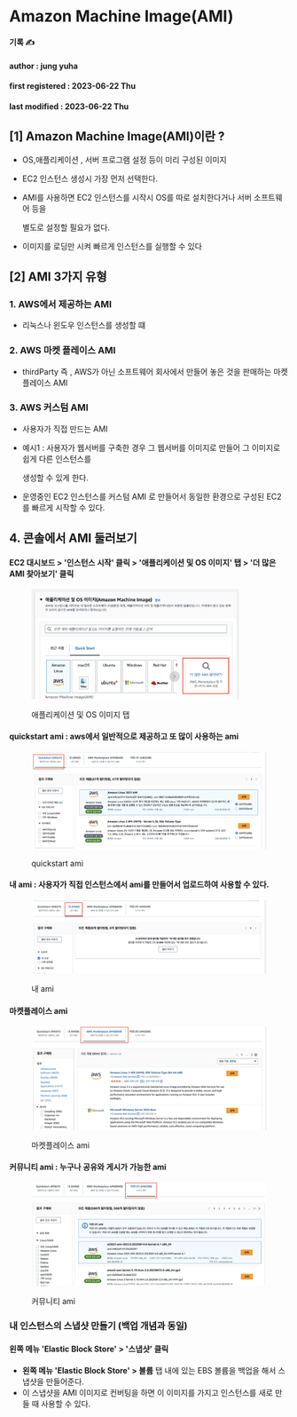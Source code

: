 # Amazon Machine Image(AMI)

**기록 ✍️**

#### author : jung yuha

#### first registered : 2023-06-22 Thu

#### last modified : 2023-06-22 Thu



## \[1] Amazon Machine Image(AMI)이란 ?

* OS,애플리케이션 , 서버 프로그램 설정 등이 미리 구성된 이미지
* EC2 인스턴스 생성시 가장 먼저 선택한다.
*   AMI를 사용하면 EC2 인스턴스를 시작시 OS를 따로 설치한다거나 서버 소프트웨어 등을

    별도로 설정할 필요가 없다.
* 이미지를 로딩만 시켜 빠르게 인스턴스를 실행할 수 있다

## \[2] AMI 3가지 유형

### 1. AWS에서 제공하는 AMI

* 리눅스나 윈도우 인스턴스를 생성할 떄

### 2. AWS 마켓 플레이스 AMI

* thirdParty 즉 , AWS가 아닌 소프트웨어 회사에서 만들어 놓은 것을 판매하는 마켓 플레이스 AMI

### 3. AWS 커스텀 AMI

* 사용자가 직접 만드는 AMI
*   예시1 : 사용자가 웹서버를 구축한 경우 그 웹서버를 이미지로 만들어 그 이미지로 쉽게 다른 인스턴스를

    생성할 수 있게 한다.
* 운영중인 EC2 인스턴스를 커스텀 AMI 로 만들어서 동일한 환경으로 구성된 EC2를 빠르게 시작할 수 있다.

## 4. 콘솔에서 AMI 둘러보기

#### EC2 대시보드 > '인스턴스 시작' 클릭 > '애플리케이션 및 OS 이미지' 탭 > '더 많은 AMI 찾아보기' 클릭

<figure><img src="../.gitbook/assets/image (52).png" alt="" width="375"><figcaption><p>애플리케이션 및 OS 이미지 탭</p></figcaption></figure>

#### quickstart ami : aws에서 일반적으로 제공하고 또 많이 사용하는 ami

<figure><img src="../.gitbook/assets/image (43).png" alt=""><figcaption><p> quickstart ami</p></figcaption></figure>

#### &#x20;내 ami : 사용자가 직접 인스턴스에서 ami를 만들어서 업로드하여 사용할 수 있다.

<figure><img src="../.gitbook/assets/image (48).png" alt=""><figcaption><p> 내 ami</p></figcaption></figure>

#### 마켓플레이스 ami&#x20;

<figure><img src="../.gitbook/assets/image (19).png" alt=""><figcaption><p> 마켓플레이스 ami </p></figcaption></figure>

#### 커뮤니티 ami : 누구나 공유와 게시가 가능한 ami

<figure><img src="../.gitbook/assets/image (45).png" alt=""><figcaption><p> 커뮤니티 ami</p></figcaption></figure>

### 내 인스턴스의 스냅샷 만들기 (백업 개념과 동일)

#### 왼쪽 메뉴 'Elastic Block Store' > '스냅샷' 클릭

* **왼쪽 메뉴 'Elastic Block Store' > 볼륨** 탭 내에 있는 EBS 볼륨을 백업을 해서 스냅샷을 만들어준다.
* 이 스냅샷을 AMI 이미지로 컨버팅을 하면 이 이미지를 가지고 인스턴스를 새로 만들 때 사용할 수 있다.
